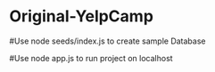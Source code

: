 # Original-YelpCamp

#Use node seeds/index.js to create sample Database

#Use node app.js to run project on localhost
